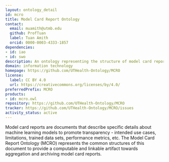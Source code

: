 ```yaml
---
layout: ontology_detail
id: mcro
title: Model Card Report Ontology
contact:
  email: muamith@utmb.edu
  github: ProfTuan
  label: Tuan Amith
  orcid: 0000-0003-4333-1857
dependencies:
- id: iao
- id: swo
description: An ontology representing the structure of model card reports - reports that describe basic characteristics of machine learning models for the public and consumers.
domain: information technology
homepage: https://github.com/UTHealth-Ontology/MCRO
license:
  label: CC BY 4.0
  url: https://creativecommons.org/licenses/by/4.0/
preferredPrefix: MCRO
products:
- id: mcro.owl
repository: https://github.com/UTHealth-Ontology/MCRO
tracker: https://github.com/UTHealth-Ontology/MCRO/issues
activity_status: active
---
```


Model card reports are documents that describe specific details about machine learning models to promote transparency - intended use cases, limitations, trained data sets, performance metrics, etc. The Model Card Report Ontology (MCRO) represents the common structures of this document to provide a computable and linkable artifact towards aggregation and archiving model card reports. 
